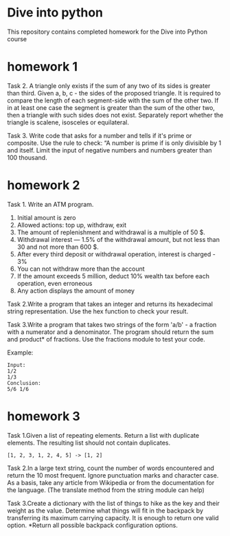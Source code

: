 # Dive into python
This repository contains completed homework for the Dive into Python course


# homework 1
Task 2. A triangle only exists if the sum of any two of its sides is greater than third. Given a, b, c - the sides of the proposed triangle.
It is required to compare the length of each segment-side with the sum of the other two. If in at least one case the segment is greater than the sum of the other two,
then a triangle with such sides does not exist.
Separately report whether the triangle is scalene, isosceles or equilateral.

Task 3. Write code that asks for a number and tells if it's prime or composite. Use the rule to check: “A number is prime if is only divisible by 1 and itself.
Limit the input of negative numbers and numbers greater than 100 thousand.


# homework 2
Task 1. Write an ATM program.
1. Initial amount is zero
2. Allowed actions: top up, withdraw, exit
3. The amount of replenishment and withdrawal is a multiple of 50 $.
4. Withdrawal interest — 1.5% of the withdrawal amount, but not less than 30 and not more than 600 $.
5. After every third deposit or withdrawal operation, interest is charged - 3%
6. You can not withdraw more than the account
7. If the amount exceeds 5 million, deduct 10% wealth tax before each
operation, even erroneous
8. Any action displays the amount of money

Task 2.Write a program that takes an integer and returns its hexadecimal string representation. Use the hex function to check your result.

Task 3.Write a program that takes two strings of the form 'a/b' - a fraction with a numerator and a denominator. The program should return the sum and product* of fractions. Use the fractions module to test your code.

Example:
    
    Input:
    1/2
    1/3
    Conclusion:
    5/6 1/6


# homework 3
Task 1.Given a list of repeating elements. Return a list with duplicate elements. The resulting list should not contain duplicates. 

    [1, 2, 3, 1, 2, 4, 5] -> [1, 2]

Task 2.In a large text string, count the number of words encountered and return the 10 most frequent. Ignore punctuation marks and character case. As a basis, take any article from Wikipedia or from the documentation for the language. (The translate method from the string module can help)

Task 3.Create a dictionary with the list of things to hike as the key and their weight as the value. Determine what things will fit in the backpack by transferring its maximum carrying capacity. It is enough to return one valid option. *Return all possible backpack configuration options.
